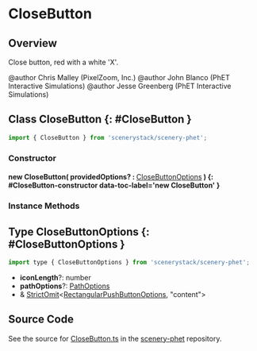 # CloseButton

## Overview

Close button, red with a white 'X'.

@author Chris Malley (PixelZoom, Inc.)
@author John Blanco (PhET Interactive Simulations)
@author Jesse Greenberg (PhET Interactive Simulations)

## Class CloseButton {: #CloseButton }


```js
import { CloseButton } from 'scenerystack/scenery-phet';
```
### Constructor

#### new CloseButton( providedOptions? : <span style="font-weight: 400;">[CloseButtonOptions](../scenery-phet/CloseButton.md#CloseButtonOptions)</span> ) {: #CloseButton-constructor data-toc-label='new CloseButton' }

### Instance Methods





## Type CloseButtonOptions {: #CloseButtonOptions }


```js
import type { CloseButtonOptions } from 'scenerystack/scenery-phet';
```


- **iconLength**?: <span style="color: hsla(calc(var(--md-hue) + 180deg),80%,40%,1);">number</span>
- **pathOptions**?: [PathOptions](../scenery/Path.md#PathOptions)
- &amp; [StrictOmit](../phet-core/StrictOmit.md)&lt;[RectangularPushButtonOptions](../sun/RectangularPushButton.md#RectangularPushButtonOptions), "content"&gt;




## Source Code

See the source for [CloseButton.ts](https://github.com/phetsims/scenery-phet/blob/main/js/buttons/CloseButton.ts) in the [scenery-phet](https://github.com/phetsims/scenery-phet) repository.
